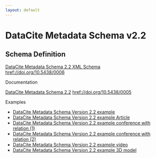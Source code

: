 ```yaml
---
layout: default
---
```


# DataCite Metadata Schema v2.2

## Schema Definition

[DataCite Metadata Schema 2.2 XML Schema](metadata.xsd)  
[href://doi.org/10.5438/0006](href://doi.org/10.5438/0006)

Documentation

[DataCite Metadata Schema 2.2](doc/DataCite-MetadataKernel_v2.2.pdf)
[href://doi.org/10.5438/0005](href://doi.org/10.5438/0005)

Examples

<ul>
  <li><a href="example/datacite-metadata-sample-v2.2.xml">DataCite Metadata Schema Version 2.2 example</a></li>
  <li><a href="example/datacite-metadata-sample-article-v2.2.xml">DataCite Metadata Schema Version 2.2 example Article</a></li>
  <li><a href="example/datacite-metadata-sample-conference-related1-v2.2.xml">DataCite Metadata Schema Version 2.2 example conference with relation (1)</a></li>
  <li><a href="example/datacite-metadata-sample-conference-related2-v2.2.xml">DataCite Metadata Schema Version 2.2 example conference with relation (2)</a></li>
  <li><a href="example/datacite-metadata-sample-video-v2.2.xml">DataCite Metadata Schema Version 2.2 example video</a></li>
  <li><a href="example/datacite-metadata-sample-3Dmodel-v2.2.xml">DataCite Metadata Schema Version 2.2 example 3D model</a></li>
</ul>
